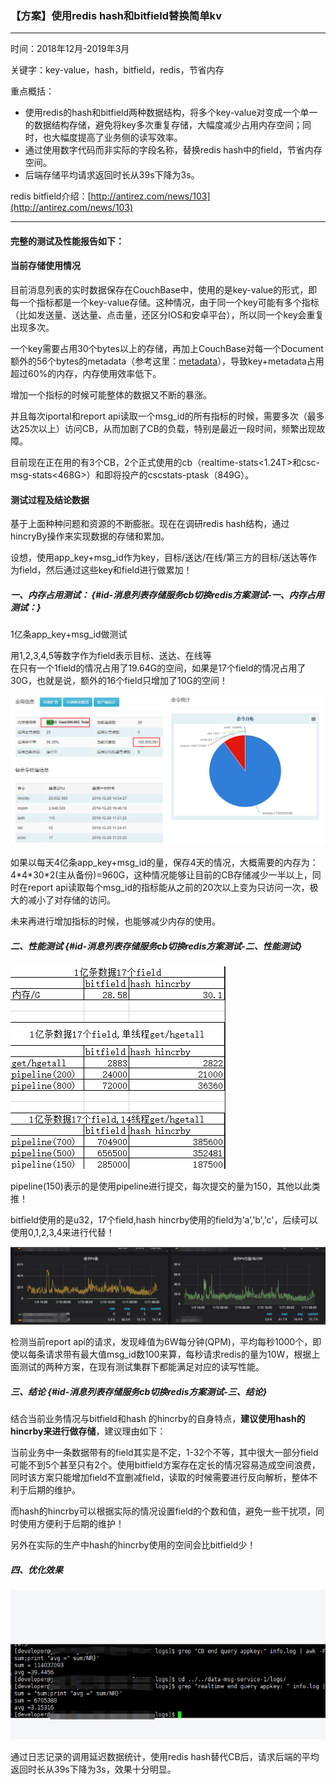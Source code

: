 ### 【方案】使用redis hash和bitfield替换简单kv

---

时间：2018年12月-2019年3月

关键字：key-value，hash，bitfield，redis，节省内存

重点概括：

* 使用redis的hash和bitfield两种数据结构，将多个key-value对变成一个单一的数据结构存储，避免将key多次重复存储，大幅度减少占用内存空间；同时，也大幅度提高了业务侧的读写效率。
* 通过使用数字代码而非实际的字段名称，替换redis hash中的field，节省内存空间。
* 后端存储平均请求返回时长从39s下降为3s。

redis bitfield介绍：[http://antirez.com/news/103](http://antirez.com/news/103)

---

#### 完整的测试及性能报告如下：

#### 当前存储使用情况

目前消息列表的实时数据保存在CouchBase中，使用的是key-value的形式，即每一个指标都是一个key-value存储。这种情况，由于同一个key可能有多个指标（比如发送量、送达量、点击量，还区分IOS和安卓平台），所以同一个key会重复出现多次。

一个key需要占用30个bytes以上的存储，再加上CouchBase对每一个Document额外的56个bytes的metadata（参考这里：[metadata](https://developer.couchbase.com/documentation/server/3.x/admin/Concepts/bp-sizingGuidelines.html)），导致key+metadata占用超过60%的内存，内存使用效率低下。

增加一个指标的时候可能整体的数据又不断的暴涨。

并且每次iportal和report api读取一个msg\_id的所有指标的时候，需要多次（最多达25次以上）访问CB，从而加剧了CB的负载，特别是最近一段时间，频繁出现故障。

目前现在正在用的有3个CB，2个正式使用的cb（realtime-stats&lt;1.24T&gt;和csc-msg-stats&lt;468G&gt;）和即将投产的cscstats-ptask（849G）。

#### 测试过程及结论数据

基于上面种种问题和资源的不断膨胀。现在在调研redis hash结构，通过hincryBy操作来实现数据的存储和累加。

设想，使用app\_key+msg\_id作为key，目标/送达/在线/第三方的目标/送达等作为field，然后通过这些key和field进行做累加！

##### 一、内存占用测试： {#id-消息列表存储服务cb切换redis方案测试-一、内存占用测试：}

1亿条app\_key+msg\_id做测试

用1,2,3,4,5等数字作为field表示目标、送达、在线等  
在只有一个1field的情况占用了19.64G的空间，如果是17个field的情况占用了30G，也就是说，额外的16个field只增加了10G的空间！

![](/assets/redis-bitfield01.png)

如果以每天4亿条app\_key+msg\_id的量，保存4天的情况，大概需要的内存为：4\*4\*30\*2\(主从备份\)=960G，这种情况能够让目前的CB存储减少一半以上，同时在report api读取每个msg\_id的指标能从之前的20次以上变为只访问一次，极大的减小了对存储的访问。

未来再进行增加指标的时候，也能够减少内存的使用。

##### 二、性能测试 {#id-消息列表存储服务cb切换redis方案测试-二、性能测试}

![](/assets/redis-bitfield01-import.png)

pipeline\(150\)表示的是使用pipeline进行提交，每次提交的量为150，其他以此类推！

bitfield使用的是u32，17个field,hash hincrby使用的field为‘a’,'b','c'，后续可以使用0,1,2,3,4来进行代替！

![](/assets/redis-bitfield-03-import.png)

检测当前report api的请求，发现峰值为6W每分钟\(QPM\)，平均每秒1000个，即使以每条请求带有最大值msg\_id数100来算，每秒请求redis的量为10W，根据上面测试的两种方案，在现有测试集群下都能满足对应的读写性能。

##### 三、结论 {#id-消息列表存储服务cb切换redis方案测试-三、结论}

结合当前业务情况与bitfield和hash 的hincrby的自身特点，**建议使用hash的hincrby来进行做存储**，建议理由如下：

当前业务中一条数据带有的field其实是不定，1-32个不等，其中很大一部分field可能不到5个甚至只有2个。使用bitfield方案存在定长的情况容易造成空间浪费，同时该方案只能增加field不宜删减field，读取的时候需要进行反向解析，整体不利于后期的维护。

而hash的hincrby可以根据实际的情况设置field的个数和值，避免一些干扰项，同时使用方便利于后期的维护！

另外在实际的生产中hash的hincrby使用的空间会比bitfield少！

##### 四、优化效果

![](/assets/redis-bitfield-hash-04-import.png)

通过日志记录的调用延迟数据统计，使用redis hash替代CB后，请求后端的平均返回时长从39s下降为3s，效果十分明显。

